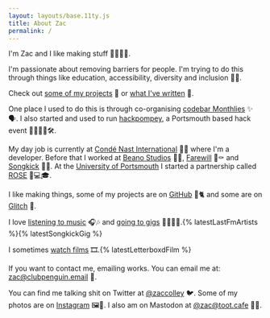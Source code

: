 ```yaml
---
layout: layouts/base.11ty.js
title: About Zac
permalink: /
---
```


I'm Zac and I like making stuff <span aria-hidden="true">🤹‍♂️🔌🎨</span>.

I'm passionate about removing barriers for people. I'm trying to do this through things like education, accessibility, diversity and inclusion <span aria-hidden="true">🚧🚫</span>.

Check out <a href="/projects">some of my projects</a> <span aria-hidden="true">📝</span> or <a href="/posts">what I've written</a> <span aria-hidden="true">🎨</span>.

One place I used to do this is through co-organising <a href="https://codebar.io">codebar Monthlies</a> <span aria-hidden="true">✨🗣️</span>. I also started and used to run <a href="https://hackpompey.co.uk">hackpompey</a>, a Portsmouth based hack event <span aria-hidden="true">👨‍💻👩‍💻🛠️</span>.

My day job is currently at <a href="https://twitter.com/condenasteng">Condé Nast International</a> <span aria-hidden="true">📰👗</span> where I'm a developer. Before that I worked at <a href="https://beano.com">Beano Studios</a> <span aria-hidden="true">🚸💩</span>, <a href="https://farewill.com">Farewill</a> <span aria-hidden="true">📝⚰️️</span> and <a href="https://songkick.com">Songkick</a> <span aria-hidden="true">🎤🎫</span>. At the <a href="https://www.port.ac.uk">University of Portsmouth</a> I started a partnership called <a href="https://rosedigital.co.uk">ROSE</a> <span aria-hidden="true">🌹💻🎓</span>.

I like making things, some of my projects are on <a href="https://github.com/zaccolley">GitHub</a> <span aria-hidden="true">🐙🐈</span> and some are on <a href="https://glitch.com/@zaccolley">Glitch</a> <span aria-hidden="true">🎏</span>.

I love <a href="https://www.last.fm/user/zaccolley">listening to music</a> <span aria-hidden="true">🎧🎶</span> and <a href="https://www.songkick.com/users/zaccolley">going to gigs</a> <span aria-hidden="true">👩‍🎤🎸🥁</span>.{% latestLastFmArtists %}{% latestSongkickGig %}

I sometimes <a href="https://letterboxd.com/zaccolley/">watch films</a> <span aria-hidden="true">🎞</span>️.{% latestLetterboxdFilm %}

If you want to contact me, emailing works. You can email me at: <a href="mailto:zac@clubpenguin.email">zac@clubpenguin.email</a> <span aria-hidden="true">📧</span>.

You can find me talking shit on Twitter at <a href="https://twitter.com/zaccolley">@zaccolley</a> <span aria-hidden="true">🐦</span>. Some of my photos are on <a href="https://instagram.com/zaccolley/">Instagram</a> <span aria-hidden="true">🖼️📸</span>. I also am on Mastodon at <a rel="me" href="https://toot.cafe/@zac">@zac@toot.cafe</a> <span aria-hidden="true">🐘📯</span>.
